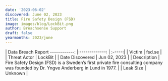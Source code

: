 ```yaml
---
date: '2023-06-02'
discovered: June 02, 2023
title: Fire Safety Design (FSD)
image: images/blog/LockBit.png
author: Breachsense Support
draft: false
yearmonths: 2023/june
---
```



| Data Breach Report
------------:     |:-------------:    | :-----:|
| Victim      | fsd.se      | 
| Threat Actor      | LockBit      | 
| Date Discovered      | Jun 02, 2023      | 
| Description      | Fire Safety Design (FSD) is a Sweden’s first private fire consulting company was founded by Dr. Yngve Anderberg in Lund in 1977.      | 
| Leak Size      | Unknown      | 

